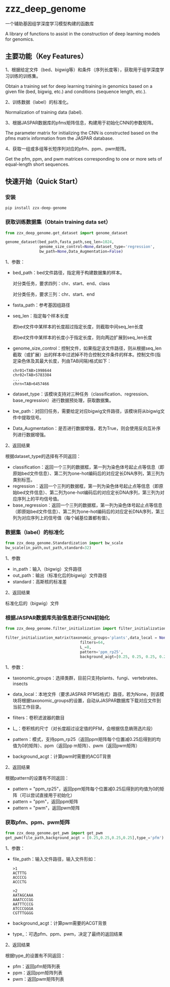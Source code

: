 # zzz_deep_genome

一个辅助基因组学深度学习模型构建的函数库

A library of functions to assist in the construction of deep learning models for genomics.



## 主要功能（Key Features）

1、根据给定文件（bed、bigwig等）和条件（序列长度等），获取用于组学深度学习训练的训练集。

Obtain a training set for deep learning training in genomics based on a given file (bed, bigwig, etc.) and conditions (sequence length, etc.).



2、训练数据（label）的标准化。

Normalization of training data (label).



3、根据JASPAR数据库的pfms矩阵信息，构建用于初始化CNN的参数矩阵。

The parameter matrix for initializing the CNN is constructed based on the pfms matrix information from the JASPAR database.



4、获取一组或多组等长短序列对应的pfm、ppm、pwm矩阵。

Get the pfm, ppm, and pwm matrices corresponding to one or more sets of equal-length short sequences.



## 快速开始（Quick Start）

### 安装

```python
pip install zzx-deep-genome
```



### 获取训练数据集（Obtain training data set）

```python
from zzx_deep_genome.get_dataset import genome_dataset

genome_dataset(bed_path,fasta_path,seq_len=1024,
               genome_size_control=None,dataset_type='regression',
               bw_path=None,Data_Augmentation=False)
```



1、参数：

- bed_path：bed文件路径，指定用于构建数据集的样本。

  对分类任务，要求四列：chr、start、end、class

  对分类任务，要求三列：chr、start、end

- fasta_path：参考基因组路径

- seq_len：指定每个样本长度

  若bed文件中某样本的长度超过指定长度，则截取中间seq_len长度

  若bed文件中某样本的长度小于指定长度，则向两边扩展到seq_len长度

- genome_size_control：控制文件，如果指定该文件路径，则从根据seq_len截取（或扩展）出的样本中过滤掉不符合控制文件条件的样本。控制文件(指定染色体及其最大长度，列由TAB间隔)格式如下：

  ```
  chr01<TAB>1998644
  chr02<TAB>5783384
  ...
  chrn<TAB>6457466
  ```

  

- dataset_type：该模块支持对三种任务（classification、regression、base_regression）进行数据预处理，获取数据集。

- bw_path：对回归任务，需要给定对应bigwig文件路径，该模块将从bigwig文件中提取信号。

- Data_Augmentation：是否进行数据增强，若为True，则会使用反向互补序列进行数据增强。



2、返回结果

根据dataset_type的选择有不同返回：

- classification：返回一个三列的数据框，第一列为染色体号起止点等信息（即原始bed文件信息）、第二列为one-hot编码后的对应定长DNA序列，第三列为类别标签。
- regression：返回一个三列的数据框，第一列为染色体号起止点等信息（即原始bed文件信息）、第二列为one-hot编码后的对应定长DNA序列，第三列为对应序列上的平均信号值。
- base_regression：返回一个三列的数据框，第一列为染色体号起止点等信息（即原始bed文件信息）、第二列为one-hot编码后的对应定长DNA序列，第三列为对应序列上的信号值（每个碱基位置都有值）。



### 数据集（label）的标准化

``` python
from zzx_deep_genome.Standardization import bw_scale
bw_scale(in_path,out_path,standard=32)
```



1、参数

- in_path：输入（bigwig）文件路径
- out_path：输出（标准化后的bigwig）文件路径
- standard：高斯核的标准差



2、返回结果

标准化后的（bigwig）文件



### 根据JASPAR数据库先验信息进行CNN初始化

```python
from zzx_deep_genome.filter_initialization import filter_initialization_matrix

filter_initialization_matrix(taxonomic_groups='plants',data_local = None,
                                 filters=64,
                                 L_=8,
                                 pattern='ppm_rp25',
                                 background_acgt=[0.25, 0.25, 0.25, 0.25])
```



1、参数：

- taxonomic_groups：选择类群，目前只支持plants、fungi、vertebrates、insects

- data_local：本地文件（要求JASPAR PFMS格式）路径，若为None，则该模块将根据taxonomic_groups的设置，自动从JASPAR数据库下载对应文件到当前工作目录。

- filters：卷积滤波器的数目

- L_：卷积核的尺寸（对长度超过设定值的PFM，会根据信息熵筛选片段）

- pattern：模式，支持ppm_rp25（返回ppm矩阵每个位置减0.25后得到的均值为0的矩阵）、ppm（返回pp m矩阵）、pwm（返回pwm矩阵）

- background_acgt：计算pwm时需要的ACGT背景

  

2、返回结果

根据pattern的设置有不同返回：

- pattern = "ppm_rp25"，返回ppm矩阵每个位置减0.25后得到的均值为0的矩阵（可以尝试直接用于初始化）
- pattern = "ppm"，返回ppm矩阵
- pattern = "pwm"，返回pwm矩阵



### 获取pfm、ppm、pwm矩阵

```python
from zzx_deep_genome.get_pwm import get_pwm
get_pwm(file_path,background_acgt = [0.25,0.25,0.25,0.25],type_='pfm')
```



1、参数：

- file_path：输入文件路径，输入文件形如：

  ``` 
  >1
  ACTTTG
  ACCCCG
  ACCCTG
  
  >2
  AATAGCAAA
  AAATCCCGG
  AATTTCCCG
  ATCCCGGGA
  CGTTTGGGG
  ```

  

- background_acgt：计算pwm需要的ACGT背景

- type_：可选pfm、ppm、pwm，决定了最终的返回结果



2、返回结果

根据type_的设置有不同返回：

- pfm：返回pfm矩阵列表
- ppm：返回ppm矩阵列表
- pwm：返回pwm矩阵列表

